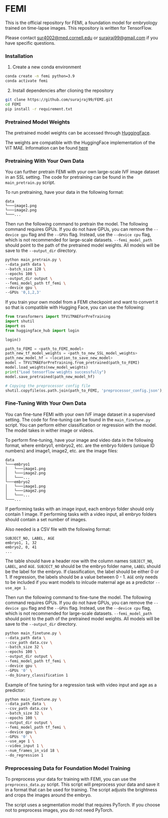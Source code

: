 # FEMI

This is the official repository for FEMI, a foundation model for embryology trained on time-lapse images. This repository is written for TensorFlow.

Please contact sur4002@med.cornell.edu or surajraj99@gmail.com if you have specific questions.

### Installation
1. Create a new conda environment
```bash
conda create -n femi python=3.9
conda activate femi
```

2. Install dependencies after clioning the repository
```bash
git clone https://github.com/surajraj99/FEMI.git
cd FEMI
pip install -r requirement.txt
```

### Pretrained Model Weights
The pretrained model weights can be accessed through [HuggingFace](https://huggingface.co/surajraj99/FEMI).

The weights are compatible with the HuggingFace implementation of the ViT MAE. Information can be found [here](https://huggingface.co/docs/transformers/main/model_doc/vit_mae)

### Pretraining With Your Own Data
You can further pretrain FEMI with your own large-scale IVF image dataset in an SSL setting. The code for pretraining can be found in the `main_pretrain.py` script.

To run pretraining, have your data in the following format:
```
data
└───image1.png
└───image2.png
└───...
```

Then run the following command to pretrain the model. The following command requires GPUs. If you do not have GPUs, you can remove the `--device gpu` flag and the `--GPUs` flag. Instead, use the `--device cpu` flag, which is not recommended for large-scale datasets. `--femi_model_path` should point to the path of the pretrained model weights. All models will be save to the `--output_dir` directory.

```bash
python main_pretrain.py \
--data_path data \
--batch_size 128 \
--epochs 100 \
--output_dir output \
--femi_model_path tf_femi \
--device gpu \
--GPUs '0,1,2,3'
```

If you train your own model from a FEMI checkpoint and want to convert it so that is compatible with Hugging Face, you can use the following:

```python
from transformers import TFViTMAEForPreTraining
import shutil
import os
from huggingface_hub import login

login()

path_to_FEMI = <path_to_FEMI_model>
path_new_tf_model_weights = <path_to_new_SSL_model_weights>
path_new_model_hf = <location_to_save_new_model>
model = TFViTMAEForPreTraining.from_pretrained(path_to_FEMI)
model.load_weights(new_model_weights)
print("Load tensorflow weights successfully")
model.save_pretrained(path_new_model_hf)

# Copying the preprocessor config file
shutil.copyfile(os.path.join(path_to_FEMI, 'preprocessor_config.json'), os.path.join(path_new_model, 'preprocessor_config.json'))
```

### Fine-Tuning With Your Own Data
You can fine-tune FEMI with your own IVF image dataset in a supervised setting. The code for fine-tuning can be found in the `main_finetune.py` script. You can perform either classification or regression with the model. The model takes in wither image or videos.

To perform fine-tuning, have your image and video data in the following format, where embryo1, embryo2, etc. are the embryo folders (unique ID numbers) and image1, image2, etc. are the image files:
```
data
└───embryo1
│   └───image1.png
│   └───image2.png
│   └───...
└───embryo2
│   └───image1.png
│   └───image2.png
│   └───...
└───...
```

If performing tasks with an image input, each embryo folder should only contain 1 image. If performing tasks with a video input, all embryo folders should contain a set number of images.

Also needed is a CSV file with the following format:

```
SUBJECT_NO, LABEL, AGE
embryo1, 1, 32
embryo2, 0, 41
...
```

The table should have a header row with the column names `SUBJECT_NO`, `LABEL`, and `AGE`. `SUBJECT_NO` should be the embryo folder name, `LABEL` should be the label for the embryo. If classification, the label should be either 0 or 1. If regression, the labels should be a value between 0 - 1. `AGE` only needs to be included if you want models to inlcude maternal age as a predictor `--use_age 1`.

Then run the following command to fine-tune the model. The following command requires GPUs. If you do not have GPUs, you can remove the `--device gpu` flag and the `--GPUs` flag. Instead, use the `--device cpu` flag, which is not recommended for large-scale datasets. `--femi_model_path` should point to the path of the pretrained model weights. All models will be save to the `--output_dir` directory.

```bash
python main_finetune.py \
--data_path data \
--csv_path data.csv \
--batch_size 32 \
--epochs 100 \
--output_dir output \
--femi_model_path tf_femi \
--device gpu \
--GPUs '0' \
--do_binary_classification 1
```

Example of fine tuning for a regression task with video input and age as a predictor:

```bash
python main_finetune.py \
--data_path data \
--csv_path data.csv \
--batch_size 32 \
--epochs 100 \
--output_dir output \
--femi_model_path tf_femi \
--device gpu \
--GPUs '0' \
--use_age 1 \
--video_input 1 \
--num_frames_in_vid 18 \
--do_regression 1
```

### Preprocessing Data for Foundation Model Training
To preprocess your data for training with FEMI, you can use the `preprocess_data.py` script. This script will preprocess your data and save it in a format that can be used for training. The script adjusts the brightness and crops the images around the embryo.

The script uses a segmentation model that requires PyTorch. If you choose not to preprocess images, you do not need PyTorch.
